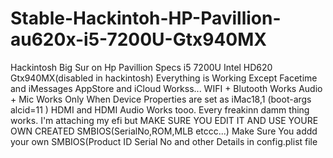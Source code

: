 # Stable-Hackintoh-HP-Pavillion-au620x-i5-7200U-Gtx940MX
Hackintosh Big Sur on Hp Pavillion Specs i5 7200U Intel HD620 Gtx940MX(disabled in hackintosh) Everything is Working Except Facetime and iMessages AppStore and iCloud Workss... WIFI + Blutooth Works Audio + Mic Works Only When Device Properties are set as iMac18,1 (boot-args alcid=11 ) HDMI and HDMI Audio Works tooo. Every freakinn damm thing works.  I'm attaching my efi but MAKE SURE YOU EDIT IT AND USE YOURE OWN CREATED SMBIOS(SerialNo,ROM,MLB etccc...)
Make Sure You addd your own SMBIOS(Product ID Serial No and other Details in config.plist file
